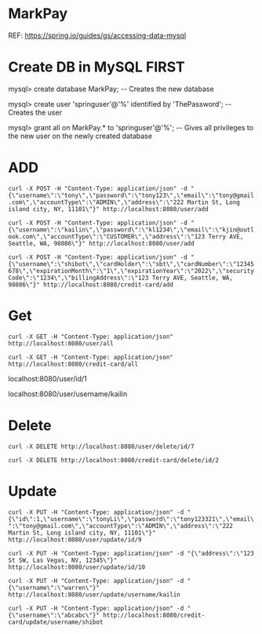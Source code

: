 # MarkPay
REF: https://spring.io/guides/gs/accessing-data-mysql


# Create DB in MySQL FIRST

mysql> create database MarkPay; -- Creates the new database

mysql> create user 'springuser'@'%' identified by 'ThePassword'; -- Creates the user

mysql> grant all on MarkPay.* to 'springuser'@'%'; -- Gives all privileges to the new user on the newly created database


# ADD
`curl -X POST -H "Content-Type: application/json" -d "{\"username\":\"tony\",\"password\":\"tony123\",\"email\":\"tony@gmail.com\",\"accountType\":\"ADMIN\",\"address\":\"222 Martin St, Long island city, NY, 11101\"}" http://localhost:8080/user/add`

`curl -X POST -H "Content-Type: application/json" -d "{\"username\":\"kailin\",\"password\":\"kl1234\",\"email\":\"kjin@outlook.com\",\"accountType\":\"CUSTOMER\",\"address\":\"123 Terry AVE, Seattle, WA, 98086\"}" http://localhost:8080/user/add`

`curl -X POST -H "Content-Type: application/json" -d "{\"username\":\"shibot\",\"cardHolder\":\"sbt\",\"cardNumber\":\"12345678\",\"expirationMonth\":\"1\",\"expirationYear\":\"2022\",\"securityCode\":\"1234\",\"billingAddress\":\"123 Terry AVE, Seattle, WA, 98086\"}" http://localhost:8080/credit-card/add`

# Get
`curl -X GET -H "Content-Type: application/json" http://localhost:8080/user/all`

`curl -X GET -H "Content-Type: application/json" http://localhost:8080/credit-card/all`

localhost:8080/user/id/1

localhost:8080/user/username/kailin

# Delete
`curl -X DELETE http://localhost:8080/user/delete/id/7`

`curl -X DELETE http://localhost:8080/credit-card/delete/id/2`

# Update
`curl -X PUT -H "Content-Type: application/json" -d "{\"id\":1,\"username\":\"tonyLi\",\"password\":\"tony123321\",\"email\":\"tony@gmail.com\",\"accountType\":\"ADMIN\",\"address\":\"222 Martin St, Long island city, NY, 11101\"}" http://localhost:8080/user/update/id/9`

`curl -X PUT -H "Content-Type: application/json" -d "{\"address\":\"123 St SW, Las Vegas, NV, 12345\"}" http://localhost:8080/user/update/id/10`

`curl -X PUT -H "Content-Type: application/json" -d "{\"username\":\"warren\"}" http://localhost:8080/user/update/username/kailin`

`curl -X PUT -H "Content-Type: application/json" -d "{\"username\":\"abcabc\"}" http://localhost:8080/credit-card/update/username/shibot`


